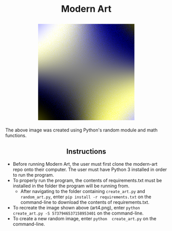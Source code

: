 # <div align="center">Modern Art</div>

## <div align="center">![](art4.png)</div>

The above image was created using Python's random module and math functions.

## <div align="center">Instructions</div>

* Before running Modern Art, the user must first clone the modern-art repo onto their computer. The user must have Python 3 installed in order to run the program.
* To properly run the program, the contents of requirements.txt must be installed in the folder the program will be running from.
  * After navigating to the folder containing `create_art.py` and `random_art.py`, enter `pip install -r requirements.txt` on the command-line to download the contents of requirements.txt.
* To recreate the image shown above (art4.png), enter `python  create_art.py -S 5737946537158953401` on the command-line.
* To create a new random image, enter `python  create_art.py` on the command-line.
